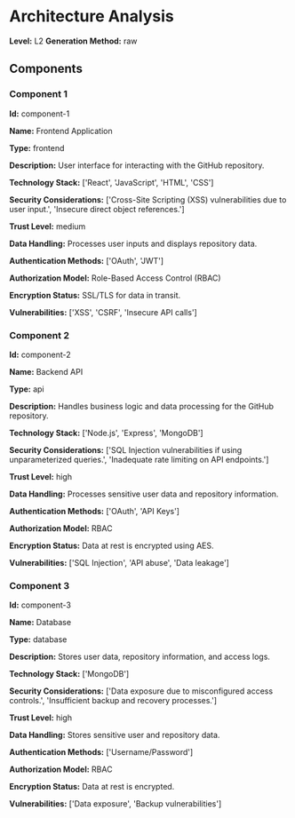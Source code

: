 # Architecture Analysis

**Level:** L2
**Generation Method:** raw

## Components

### Component 1

**Id:** component-1

**Name:** Frontend Application

**Type:** frontend

**Description:** User interface for interacting with the GitHub repository.

**Technology Stack:** ['React', 'JavaScript', 'HTML', 'CSS']

**Security Considerations:** ['Cross-Site Scripting (XSS) vulnerabilities due to user input.', 'Insecure direct object references.']

**Trust Level:** medium

**Data Handling:** Processes user inputs and displays repository data.

**Authentication Methods:** ['OAuth', 'JWT']

**Authorization Model:** Role-Based Access Control (RBAC)

**Encryption Status:** SSL/TLS for data in transit.

**Vulnerabilities:** ['XSS', 'CSRF', 'Insecure API calls']

### Component 2

**Id:** component-2

**Name:** Backend API

**Type:** api

**Description:** Handles business logic and data processing for the GitHub repository.

**Technology Stack:** ['Node.js', 'Express', 'MongoDB']

**Security Considerations:** ['SQL Injection vulnerabilities if using unparameterized queries.', 'Inadequate rate limiting on API endpoints.']

**Trust Level:** high

**Data Handling:** Processes sensitive user data and repository information.

**Authentication Methods:** ['OAuth', 'API Keys']

**Authorization Model:** RBAC

**Encryption Status:** Data at rest is encrypted using AES.

**Vulnerabilities:** ['SQL Injection', 'API abuse', 'Data leakage']

### Component 3

**Id:** component-3

**Name:** Database

**Type:** database

**Description:** Stores user data, repository information, and access logs.

**Technology Stack:** ['MongoDB']

**Security Considerations:** ['Data exposure due to misconfigured access controls.', 'Insufficient backup and recovery processes.']

**Trust Level:** high

**Data Handling:** Stores sensitive user and repository data.

**Authentication Methods:** ['Username/Password']

**Authorization Model:** RBAC

**Encryption Status:** Data at rest is encrypted.

**Vulnerabilities:** ['Data exposure', 'Backup vulnerabilities']

